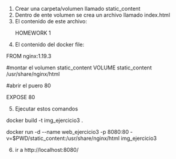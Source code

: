 1. Crear una carpeta/volumen llamado static_content
2. Dentro de ente volumen se crea un archivo llamado index.html
3. El contenido de este archivo: <p>HOMEWORK 1</p>
4. El contenido del docker file:

FROM nginx:1.19.3

#montar el volumen static_content
VOLUME static_content /usr/share/nginx/html


#abrir el puero 80

EXPOSE 80


5. Ejecutar estos comandos 

docker build -t img_ejercicio3 .

docker run -d  --name web_ejercicio3  -p 8080:80 -v=$PWD/static_content:/usr/share/nginx/html img_ejercicio3

6. ir a http://localhost:8080/   

   
